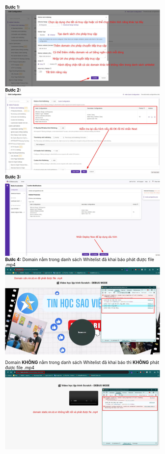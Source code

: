 
**Bước 1:**
![](assets/images/cau-hinh-referer-anti-hotlinking/1.jpg)
**Bước 2:**
![](assets/images/cau-hinh-referer-anti-hotlinking/2.jpg)
**Bước 3:**
![](assets/images/cau-hinh-referer-anti-hotlinking/3.jpg)
**Bước 4:** 
Domain nằm trong danh sách Whitelist đã khai báo phát được file .mp4
![](assets/images/cau-hinh-referer-anti-hotlinking/5.jpg)

Domain **KHÔNG** nằm trong danh sách Whitelist đã khai báo thì **KHÔNG** phát được file .mp4
![](assets/images/cau-hinh-referer-anti-hotlinking/4.jpg)